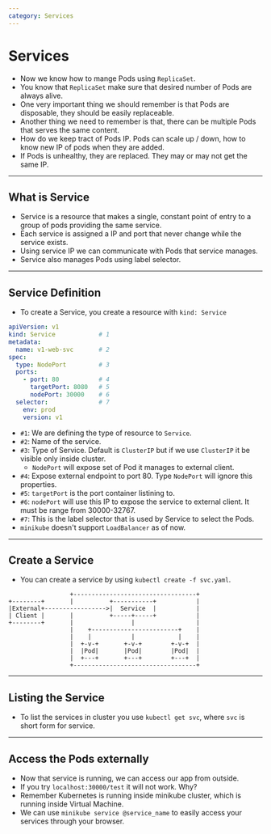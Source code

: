 ```yaml
---
category: Services
---
```


# Services

* Now we know how to mange Pods using `ReplicaSet`.
* You know that `ReplicaSet` make sure that desired number of Pods are always alive.
* One very important thing we should remember is that Pods are disposable, they should be easily replaceable.
* Another thing we need to remember is that, there can be multiple Pods that serves the same content.
* How do we keep tract of Pods IP. Pods can scale up / down, how to know new IP of pods when they are added.
* If Pods is unhealthy, they are replaced. They may or may not get the same IP.

---
## What is Service
* Service is a resource that makes a single, constant point of entry to a group of pods providing the same service. 
* Each service is assigned a IP and port that never change while the service exists. 
* Using service IP we can communicate with Pods that service manages.
* Service also manages Pods using label selector.

---
## Service Definition
* To create a Service, you create a resource with `kind: Service`

```yaml
apiVersion: v1           
kind: Service            # 1
metadata:                
  name: v1-web-svc       # 2
spec:                    
  type: NodePort         # 3
  ports:                 
    - port: 80           # 4
      targetPort: 8080   # 5
      nodePort: 30000    # 6
  selector:              # 7
    env: prod            
    version: v1          
```
* `#1`: We are defining the type of resource to `Service`.
* `#2`: Name of the service.
* `#3`: Type of Service. Default is `ClusterIP` but if we use `ClusterIP` it be visible only inside cluster.
  * `NodePort` will expose set of Pod it manages to external client.
* `#4`: Expose external endpoint to port 80. Type `NodePort` will ignore this properties.
* `#5`: `targetPort` is the port container listining to.
* `#6`: `nodePort` will use this IP to expose the service to external client. It must be range from 30000-32767.
* `#7`: This is the label selector that is used by Service to select the Pods.
* `minikube` doesn't support `LoadBalancer` as of now.

---
## Create a Service
* You can create a service by using `kubectl create -f svc.yaml`.

```text
                 +----------------------------------+
+--------+       |          +-----------+           |
|External+----------------->|  Service  |           |
| Client |       |          +-----+-----+           |
+--------+       |                |                 |
                 |    +------------------------+    |
                 |    |           |            |    |
                 |  +-v-+       +-v-+        +-v-+  |
                 |  |Pod|       |Pod|        |Pod|  |
                 |  +---+       +---+        +---+  |
                 +----------------------------------+
```
---
## Listing the Service
* To list the services in cluster you use `kubectl get svc`, where `svc` is short form for service.

---
## Access the Pods externally
* Now that service is running, we can access our app from outside.
* If you try `localhost:30000/test` it will not work. Why?
* Remember Kubernetes is running inside minikube cluster, which is running inside Virtual Machine.
* We can use `minikube service @service_name` to easily access your services through your browser.